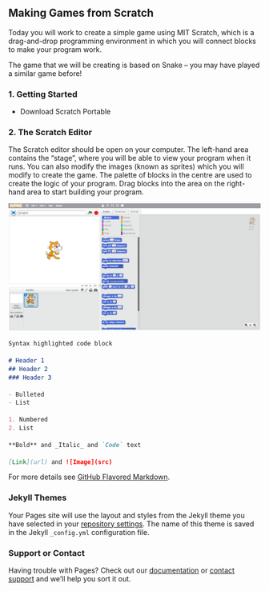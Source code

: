 ## Making Games from Scratch

Today you will work to create a simple game using MIT Scratch, which is a drag-and-drop programming environment in which you will connect blocks to make your program work.

The game that we will be creating is based on Snake – you may have played a similar game before!

### 1. Getting Started

- Download Scratch Portable

### 2. The Scratch Editor

The Scratch editor should be open on your computer. The left-hand area contains the “stage”, where you will be able to view your program when it runs. You can also modify the images (known as sprites) which you will modify to create the game. The palette of blocks in the centre are used to create the logic of your program. Drag blocks into the area on the right-hand area to start building your program.

![Image](img/scratch-editor.png)

```markdown
Syntax highlighted code block

# Header 1
## Header 2
### Header 3

- Bulleted
- List

1. Numbered
2. List

**Bold** and _Italic_ and `Code` text

[Link](url) and ![Image](src)
```

For more details see [GitHub Flavored Markdown](https://guides.github.com/features/mastering-markdown/).

### Jekyll Themes

Your Pages site will use the layout and styles from the Jekyll theme you have selected in your [repository settings](https://github.com/ashattefeduni/making-games-from-scratch/settings). The name of this theme is saved in the Jekyll `_config.yml` configuration file.

### Support or Contact

Having trouble with Pages? Check out our [documentation](https://help.github.com/categories/github-pages-basics/) or [contact support](https://github.com/contact) and we’ll help you sort it out.
